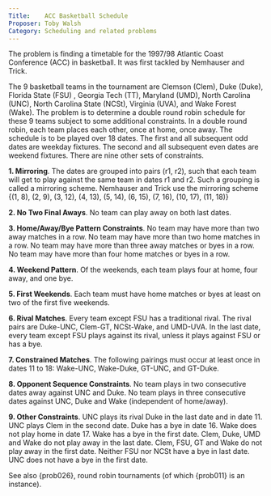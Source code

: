 ```yaml
---
Title:    ACC Basketball Schedule
Proposer: Toby Walsh
Category: Scheduling and related problems
---
```



The problem is finding a timetable for the 1997/98 Atlantic Coast Conference (ACC) in basketball. It was first tackled by Nemhauser and Trick.

The 9 basketball teams in the tournament are Clemson (Clem), Duke (Duke), Florida State (FSU) , Georgia Tech (TT), Maryland (UMD), North Carolina (UNC), North Carolina State (NCSt), Virginia (UVA), and Wake Forest (Wake). The problem is to determine a double round robin schedule for these 9 teams subject to some additional constraints. In a double round robin, each team places each other, once at home, once away. The schedule is to be played over 18 dates. The first and all subsequent odd dates are weekday fixtures. The second and all subsequent even dates are weekend fixtures. There are nine other sets of constraints.

**1. Mirroring**. The dates are grouped into pairs (r1, r2), such that each team will get to play against the same team in dates r1 and r2. Such a grouping is called a mirroring scheme. Nemhauser and Trick use the mirroring scheme {(1, 8), (2, 9), (3, 12), (4, 13), (5, 14), (6, 15), (7, 16), (10, 17), (11, 18)}

**2. No Two Final Aways**. No team can play away on both last dates.

**3. Home/Away/Bye Pattern Constraints**. No team may have more than two away matches in a row. No team may have more than two home matches in a row. No team may have more than three away matches or byes in a row. No team may have more than four home matches or byes in a row.

**4. Weekend Pattern**. Of the weekends, each team plays four at home, four away, and one bye.

**5. First Weekends**. Each team must have home matches or byes at least on two of the first five weekends.

**6. Rival Matches**. Every team except FSU has a traditional rival. The rival pairs are Duke-UNC, Clem-GT, NCSt-Wake, and UMD-UVA. In the last date, every team except FSU plays against its rival, unless it plays against FSU or has a bye.

**7. Constrained Matches**. The following pairings must occur at least once in dates 11 to 18: Wake-UNC, Wake-Duke, GT-UNC, and GT-Duke.

**8. Opponent Sequence Constraints**. No team plays in two consecutive dates away against UNC and Duke. No team plays in three consecutive dates against UNC, Duke and Wake (independent of home/away).

**9. Other Constraints**. UNC plays its rival Duke in the last date and in date 11. UNC plays Clem in the second date. Duke has a bye in date 16. Wake does not play home in date 17. Wake has a bye in the first date. Clem, Duke, UMD and Wake do not play away in the last date. Clem, FSU, GT and Wake do not play away in the first date. Neither FSU nor NCSt have a bye in last date. UNC does not have a bye in the first date.

See also {prob026}, round robin tournaments (of which {prob011} is an instance).
